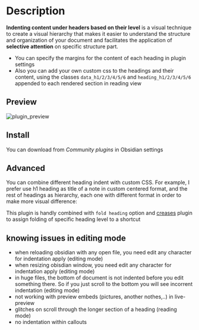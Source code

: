 # Description

**Indenting content under headers based on their level** is a visual technique to create a visual hierarchy that makes it easier to understand the structure and organization of your document and facilitates the application of **selective attention** on specific structure part. 

- You can specify the margins for the content of each heading in plugin settings
- Also you can add your own custom css to the headings and their content, using the classes `data_h1/2/3/4/5/6` and `heading_h1/2/3/4/5/6` appended to each rendered section in reading view

## Preview

![plugin_preview](https://user-images.githubusercontent.com/58810368/220870821-1d7adf75-d6c8-4f6e-9634-5f10b34cfe95.png)

## Install

You can download from *Community plugins* in Obsidian settings

## Advanced

You can combine different heading indent with custom CSS. For example, I prefer use h1 heading as title of a note in custom centered format, and the rest of headings as hierarchy, each one with different format in order to make more visual difference:

This plugin is handly combined with `fold heading` option and [creases](https://github.com/liamcain/obsidian-creases) plugin to assign folding of specific heading level to a shortcut

## knowing issues in editing mode

- when reloading obsidian with any open file, you need edit any character for indentation apply (editing mode)
- when resizing obisdian window, you need edit any character for indentation apply (editing mode)
- in huge files, the bottom of document is not indented before you edit something there. So if you just scroll to the bottom you will see incorrent indentation (editing mode)
- not working with preview embeds (pictures, another nothes,..) in live-preview
- glitches on scroll through the longer section of a heading (reading mode)
- no indentation within callouts

